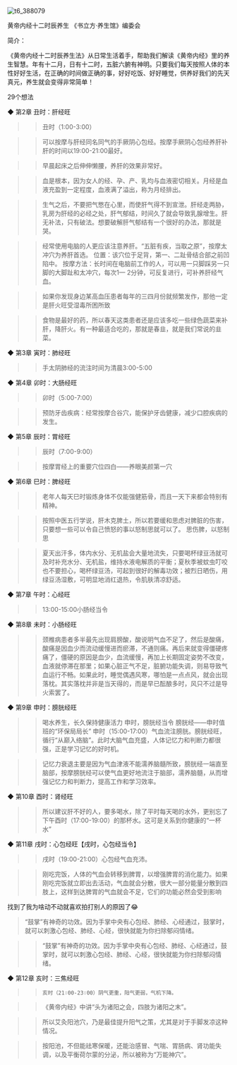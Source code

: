 ![t6_388079](https://user-images.githubusercontent.com/17806205/203688004-09a6f615-d9cb-407d-b948-e589b2be0c9f.jpg)

黄帝内经十二时辰养生
《书立方·养生馆》编委会

简介：

《黄帝内经十二时辰养生法》从日常生活着手，帮助我们解读《黄帝内经》里的养生智慧。年有十二月，日有十二时，五脏六腑有神明。只要我们每天按照人体的本性好好生活，在正确的时间做正确的事，好好吃饭、好好睡觉，供养好我们的先天真元，养生就会变得非常简单！

29个想法

◆ 第2章 丑时：肝经旺

>> 丑时（1∶00-3∶00）

>> 可以按摩与肝经同名同气的手厥阴心包经。按摩手厥阴心包经养肝补肝的时间以19∶00-21∶00最好。

>> 早晨起床之后伸伸懒腰，养肝的效果非常好。

>> 血是根本，因为女人的经、孕、产、乳均与血液密切相关。月经是血液充盈到一定程度，血液满了溢出，称为月经排出。

>> 生气之后，不要把气憋在心里，而使肝气得不到宣泄。肝经走两胁，乳房为肝经的必经之处，肝气郁结，时间久了就会导致乳腺增生。肝无补法，只有破法。想要破解肝气郁结有一个很好的办法，那就是哭。

>> 经常使用电脑的人更应该注意养肝。“五脏有疾，当取之原”，按摩太冲穴为养肝首选。    位置：该穴位于足背，第一、二趾骨结合部之前凹陷中。    按摩方法：长时间在电脑前工作的人，可以用一只脚踩另一只脚的大脚趾和太冲穴，每次1—    2分钟，可反复进行，可补养肝经气血。

>> 如果你发现身边某高血压患者每年的三四月份就频繁发作，那他一定是肝火旺受湿毒所困所致

>> 食物是最好的药，所以春天这类患者还是应该多吃一些绿色蔬菜来补肝，降肝火。有一种最适合吃的，那就是春韭，就是我们常说的韭菜。

◆ 第3章 寅时：肺经旺

>> 手太阴肺经的流注时间为清晨3∶00-5∶00

◆ 第4章 卯时：大肠经旺

>> 卯时（5∶00-7∶00）

>> 预防牙齿疾病：经常按摩合谷穴，能保护牙齿健康，减少口腔疾病的发生。

◆ 第5章 辰时：胃经旺

>> 辰时（7∶00-9∶00）

>> 按摩胃经上的重要穴位四白——养眼美颜第一穴

◆ 第6章 巳时：脾经旺

>> 老年人每天巳时锻炼身体不仅能强健筋骨，而且一天下来都会特别有精神。

>> 按照中医五行学说，肝木克脾土，所以若要缓和思虑对脾脏的伤害，只要想一些可以令自己愤怒的事以怒制思就可以了。    思伤脾，以怒制思

>> 夏天出汗多，体内水分、无机盐会大量地流失，只要喝杯绿豆汤就可及时补充水分、无机盐，维持水液电解质的平衡；夏秋季被蚊虫叮咬也不要担心，喝杯绿豆汤，可起到很好的解毒功效；被烈日晒伤，用绿豆汤湿敷，可明显地消红退热，令肌肤清凉舒适。

◆ 第7章 午时：心经旺

>> 13∶00-15∶00小肠经当令

◆ 第8章 未时：小肠经旺

>> 颈椎病患者多半最先出现肩膀酸，酸说明气血不足了，然后是酸痛，酸痛是因血少而流动缓慢进而瘀滞，不通则痛。再后来就变得僵硬疼痛了，僵硬的原因是血少，血流缓慢，再加上长期固定姿势不改变，血液就停滞在那里；如果心脏正气不足，脏腑功能失调，则易导致气血运行不畅。如果此时，睡觉偶遇风寒，哪怕是一点点风，就会出现落枕。其实落枕并非是当天得的，而是早已酝酿多时，风只不过是导火索罢了。

◆ 第9章 申时：膀胱经旺

>> 喝水养生，长久保持健康活力    申时，膀胱经当令    膀胱经——申时值班的“环保局局长”    申时（15∶00-17∶00）气血流注膀胱。膀胱经旺，循行“从巅入络脑”。此时大脑气血充盛，人体记忆力和判断力都很强，正是学习记忆的好时机。

>> 记忆力衰退主要是因为气血津液不能濡养脑髓所致，膀胱经一端直至脑部，按摩膀胱经可以使气血更好地流注于脑部，濡养脑髓，从而增强记忆力和判断力，提高工作和学习效率。

◆ 第10章 酉时：肾经旺

>> 所以建议肝不好的人，要多喝水，除了平时每天喝的水外，更别忘了下午酉时（17∶00-19∶00）的那杯水。这可是关系到你健康的“一杯水”

◆ 第11章 戌时：心包经旺【戌时，心包经当令】

>> 戌时（19∶00-21∶00）心包经气血充沛。

>> 刚吃完饭，人体的气血会转移到脾胃，以增强脾胃的消化能力。如果刚吃完饭就立即出去活动，气血就会分散，很大一部分能量分散到四肢上，这样到达脾胃的气血就会不足，它们的功能必然会受到影响

找到了我为啥动不动就喜欢拍打别人的原因了😂
>“鼓掌”有神奇的功效。因为手掌中央有心包经、肺经、心经通过，鼓掌时，就可以刺激心包经、肺经、心经，很快就能为你扫除郁闷情绪。

>> “鼓掌”有神奇的功效。因为手掌中央有心包经、肺经、心经通过，鼓掌时，就可以刺激心包经、肺经、心经，很快就能为你扫除郁闷情绪。 

◆ 第12章 亥时：三焦经旺

>>     亥时（21∶00-23∶00）阴气更重，阳气更弱，气机下降。

>> 《黄帝内经》中讲“头为诸阳之会，四肢为诸阳之末”。

>> 所以艾灸阳池穴，乃是最佳提升阳气之策，尤其是对于手脚发凉这种情况。

>> 按阳池，不但能祛寒保暖，还能治感冒、气喘、胃肠病、肾功能失调，以及平衡荷尔蒙的分泌，所以被称为“万能神穴”。